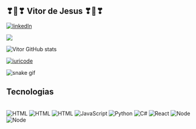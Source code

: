 ## ❣🚀❣  Vitor de Jesus ❣🚀❣            
[![linkedIn](https://img.shields.io/badge/LinkedIn-0077B5?style=for-the-badge&logo=linkedin&logoColor=white)](https://www.linkedin.com/in/vitor-de-jesus-082666145/)

<img src="https://media2.giphy.com/media/qgQUggAC3Pfv687qPC/giphy.gif?cid=ecf05e471t5bmzoyad5f01fgyipcl9q23fzouxpydw5g3l4w&ep=v1_gifs_search&rid=giphy.gif&ct=g">

![Vitor GitHub stats](https://github-readme-stats.vercel.app/api?username=Vitor-ext&show_icons=true&theme=default)

[![iuricode](https://github-readme-stats.vercel.app/api/top-langs/?username=Vitor-ext&layout=compact&theme=default)](https://github.com/vitor-ext/github-readme-stats)

![snake gif](https://github.com/Vitor-ext/Vitor-ext/blob/output/github-contribution-grid-snake.svg)

## Tecnologias 

<div style="display: inline_block"><br/>
  <img align="center" alt="HTML" src="https://img.shields.io/badge/Amazon_AWS-232F3E?style=for-the-badge&logo=amazon-aws&logoColor=white"/> 
  <img align="center" alt="HTML" src="https://img.shields.io/badge/Microsoft_Azure-0089D6?style=for-the-badge&logo=microsoft-azure&logoColor=white"/> 
  <img align="center" alt="HTML" src="https://img.shields.io/badge/MySQL-00000F?style=for-the-badge&logo=mysql&logoColor=white"/> 
  <img align="center" alt="JavaScript" src="https://img.shields.io/badge/JavaScript-323330?style=for-the-badge&logo=javascript&logoColor=F7DF1E"/> 
  <img align="center" alt="Python" src="https://img.shields.io/badge/Python-14354C?style=for-the-badge&logo=python&logoColor=white"/> 
  <img align="center" alt="C#" src="https://img.shields.io/badge/C%23-239120?style=for-the-badge&logo=c-sharp&logoColor=white"/> 
  <img align="center" alt="React" src="https://img.shields.io/badge/React-20232A?style=for-the-badge&logo=react&logoColor=61DAFB"/> 
  <img align="center" alt="Node" src="https://img.shields.io/badge/Node.js-43853D?style=for-the-badge&logo=node.js&logoColor=white"/> 
  <img align="center" alt="Node" src="https://img.shields.io/badge/Java-ED8B00?style=for-the-badge&logo=java&logoColor=white"/> 

  	
</div><br/><br/>

